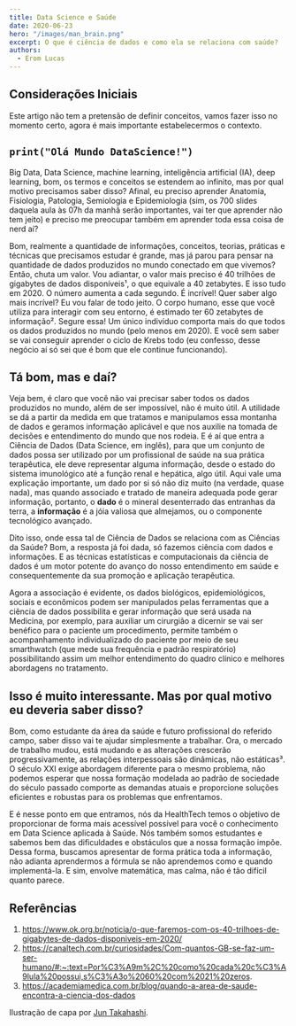 ```yaml
---
title: Data Science e Saúde
date: 2020-06-23
hero: "/images/man_brain.png"
excerpt: O que é ciência de dados e como ela se relaciona com saúde?
authors:
  - Erom Lucas
---
```



## Considerações Iniciais
Este artigo não tem a pretensão de definir conceitos, vamos fazer isso no momento certo, agora é mais importante estabelecermos o contexto.

## `print("Olá Mundo DataScience!")`
Big Data, Data Science, machine learning, inteligência artificial (IA), deep learning, bom, os termos e conceitos se estendem ao infinito, mas por qual motivo precisamos saber disso? Afinal, eu preciso aprender Anatomia, Fisiologia, Patologia, Semiologia e Epidemiologia (sim, os 700 slides daquela aula às 07h da manhã serão importantes, vai ter que aprender não tem jeito) e preciso me preocupar também em aprender toda essa coisa de nerd aí? 


Bom, realmente a quantidade de informações, conceitos, teorias, práticas e técnicas que precisamos estudar é grande, mas já parou para pensar na quantidade de dados produzidos no mundo conectado em que vivemos? Então, chuta um valor. Vou adiantar, o valor mais preciso é 40 trilhões de gigabytes de dados disponíveis¹, o que equivale a 40 zetabytes. E isso tudo em 2020. O número aumenta a cada segundo. É incrível! Quer saber algo mais incrível? Eu vou falar de todo jeito. O corpo humano, esse que você utiliza para interagir com seu entorno, é estimado ter 60 zetabytes de informação². Segure essa! Um único indivíduo comporta mais do que todos os dados produzidos no mundo (pelo menos em 2020). E você sem saber se vai conseguir aprender o ciclo de Krebs todo (eu confesso, desse negócio aí só sei que é bom que ele continue funcionando).

## Tá bom, mas e daí?

Veja bem, é claro que você não vai precisar saber todos os dados produzidos no mundo, além de ser impossível, não é muito útil. A utilidade se dá a partir da medida em que tratamos e manipulamos essa montanha de dados e geramos informação aplicável e que nos auxilie na tomada de decisões e entendimento do mundo que nos rodeia.
E é aí que entra a Ciência de Dados (Data Science, em inglês), para que um conjunto de dados possa ser utilizado por um profissional de saúde na sua prática terapêutica, ele deve representar alguma informação, desde o estado do sistema imunológico até a função renal e hepática, algo útil. Aqui vale uma explicação importante, um dado por si só não diz muito (na verdade, quase nada), mas quando associado e tratado de maneira adequada pode gerar informação, portanto, o **dado** é o mineral desenterrado das entranhas da terra, a **informação** é a jóia valiosa que almejamos, ou o componente tecnológico avançado. 


Dito isso, onde essa tal de Ciência de Dados se relaciona com as Ciências da Saúde? Bom, a resposta já foi dada, só fazemos ciência com dados e informações. E as técnicas estatísticas e computacionais da ciência de dados é um motor potente do avanço do nosso entendimento em saúde e consequentemente da sua promoção e aplicação terapêutica.

Agora a associação é evidente, os dados biológicos, epidemiológicos, sociais e econômicos podem ser manipulados pelas ferramentas que a ciência de dados possibilita e gerar informação que será usada na Medicina, por exemplo, para auxiliar um cirurgião a dicernir se vai ser benéfico para o paciente um procedimento, permite também o acompanhamento individualizado do paciente por meio de seu smarthwatch (que mede sua frequência e padrão respiratório) possibilitando assim um melhor entendimento do quadro clínico e melhores abordagens no tratamento.

## Isso é muito interessante. Mas por qual motivo eu deveria saber disso?

Bom, como estudante da área da saúde e futuro profissional do referido campo, saber disso vai te ajudar simplesmente a trabalhar. Ora, o mercado de trabalho mudou, está mudando e as alterações crescerão progressivamente, as relações interpessoais são dinâmicas, não estáticas³. O século XXI exige abordagem diferente para o mesmo problema, não podemos esperar que nossa formação modelada ao padrão de sociedade do século passado comporte as demandas atuais e proporcione soluções eficientes e robustas para os problemas que enfrentamos.


E é nesse ponto em que entramos, nós da HealthTech temos o objetivo de proporcionar de forma mais acessível possível para você o conhecimento em Data Science aplicada à Saúde. Nós também somos estudantes e sabemos bem das dificuldades e obstáculos que a nossa formação impõe. Dessa forma, buscamos apresentar de forma prática toda a informação, não adianta aprendermos a fórmula se não aprendemos como e quando implementá-la. E sim, envolve matemática, mas calma, não é tão difícil quanto parece.

## Referências
1. https://www.ok.org.br/noticia/o-que-faremos-com-os-40-trilhoes-de-gigabytes-de-dados-disponiveis-em-2020/
2. https://canaltech.com.br/curiosidades/Com-quantos-GB-se-faz-um-ser-humano/#:~:text=Por%C3%A9m%2C%20como%20cada%20c%C3%A9lula%20possui,s%C3%A3o%2060%20com%2021%20zeros.
3. https://academiamedica.com.br/blog/quando-a-area-de-saude-encontra-a-ciencia-dos-dados

Ilustração de capa por [Jun Takahashi](http://www.juntakahashi.jp).
